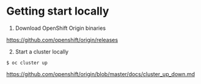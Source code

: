 Getting start locally
=====================

1. Download OpenShift Origin binaries

https://github.com/openshift/origin/releases

2. Start a cluster locally
```
$ oc cluster up
```
https://github.com/openshift/origin/blob/master/docs/cluster_up_down.md
